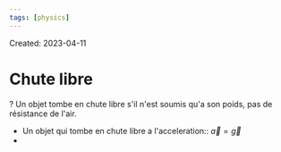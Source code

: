 ```yaml
---
tags: [physics] 
---
```

Created: 2023-04-11

# Chute libre
?
Un objet tombe en chute libre s'il n'est soumis qu'a son poids, pas de résistance de l'air.

- Un objet qui tombe en chute libre a l'acceleration:: $\vec{a}=\vec{g}$
- 
